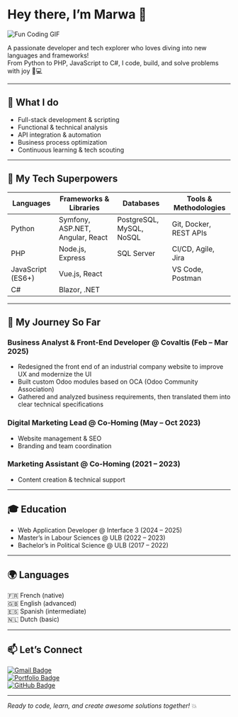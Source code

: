 # Hey there, I’m **Marwa** 👋
![Fun Coding GIF](https://media2.giphy.com/media/v1.Y2lkPTc5MGI3NjExczdrYTEwcjJuY3NlMmdsZXNtMzNsaXFxeTk5MjV5MGE3YnNza2V5diZlcD12MV9pbnRlcm5hbF9naWZfYnlfaWQmY3Q9Zw/xUPGcigl4eOfc6hA5y/giphy.gif)

A passionate developer and tech explorer who loves diving into new languages and frameworks!  
From Python to PHP, JavaScript to C#, I code, build, and solve problems with joy 🚀💻

---

## 🚀 What I do

- Full-stack development & scripting  
- Functional & technical analysis  
- API integration & automation  
- Business process optimization  
- Continuous learning & tech scouting  

---

## 🧰 My Tech Superpowers

| Languages          | Frameworks & Libraries            | Databases                  | Tools & Methodologies       |
|--------------------|---------------------------------  |----------------------------|-----------------------------|
| Python             | Symfony, ASP.NET, Angular, React  | PostgreSQL, MySQL, NoSQL   | Git, Docker, REST APIs      |
| PHP                | Node.js, Express                  | SQL Server                 | CI/CD, Agile, Jira          |
| JavaScript (ES6+)  | Vue.js, React                     |                            | VS Code, Postman            |
| C#                 | Blazor, .NET                      |                            |                             |

---

## 💼 My Journey So Far

### Business Analyst & Front-End Developer @ Covaltis (Feb – Mar 2025)

- Redesigned the front end of an industrial company website to improve UX and modernize the UI
- Built custom Odoo modules based on OCA (Odoo Community Association)
- Gathered and analyzed business requirements, then translated them into clear technical specifications
  

### Digital Marketing Lead @ Co-Homing (May – Oct 2023)  
- Website management & SEO  
- Branding and team coordination  

### Marketing Assistant @ Co-Homing (2021 – 2023)  
- Content creation & technical support  

---

## 🎓 Education

- Web Application Developer @ Interface 3 (2024 – 2025)  
- Master’s in Labour Sciences @ ULB (2022 – 2023)  
- Bachelor’s in Political Science @ ULB (2017 – 2022)  

---

## 🌍 Languages

🇫🇷 French (native)  
🇬🇧 English (advanced)  
🇪🇸 Spanish (intermediate)  
🇳🇱 Dutch (basic)  

---

## 📫 Let’s Connect

[![Gmail Badge](https://img.shields.io/badge/-Email-D14836?style=for-the-badge&logo=gmail&logoColor=white)](mailto:mchanu1998@gmail.com)  
[![Portfolio Badge](https://img.shields.io/badge/-Portfolio-000000?style=for-the-badge&logo=google-chrome&logoColor=white)](http://if3projets.net/wad24/marwa)  
[![GitHub Badge](https://img.shields.io/badge/-GitHub-181717?style=for-the-badge&logo=github&logoColor=white)](https://github.com/AyaDelRey)  

---

*Ready to code, learn, and create awesome solutions together!* 💥
